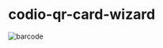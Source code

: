 # codio-qr-card-wizard


![barcode]([https://github.com/user-attachments/assets/5dacccf3-67b3-4c19-a8e4-5f89d7ea9e2f](https://apollo-media.codio.com/media%2F1%2Fb2485130e76db8387ce78f9a6b95b709-46fff3130b0289ce.webp))

